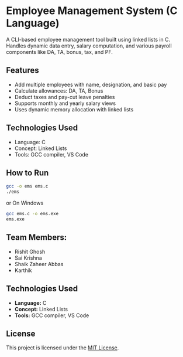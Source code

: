 # Employee Management System (C Language)

A CLI-based employee management tool built using linked lists in C. Handles dynamic data entry, salary computation, and various payroll components like DA, TA, bonus, tax, and PF.

## Features
- Add multiple employees with name, designation, and basic pay
- Calculate allowances: DA, TA, Bonus
- Deduct taxes and pay-cut leave penalties
- Supports monthly and yearly salary views
- Uses dynamic memory allocation with linked lists

## Technologies Used
- Language: C
- Concept: Linked Lists
- Tools: GCC compiler, VS Code

## How to Run
```bash
gcc -o ems ems.c
./ems
```

or On Windows
```bash
gcc ems.c -o ems.exe
ems.exe
```

## Team Members:
- Rishit Ghosh
- Sai Krishna
- Shaik Zaheer Abbas
- Karthik

## Technologies Used
- **Language:** C
- **Concept:** Linked Lists
- **Tools:** GCC compiler, VS Code

## License
This project is licensed under the [MIT License](LICENSE).
